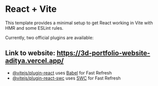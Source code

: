 # React + Vite

This template provides a minimal setup to get React working in Vite with HMR and some ESLint rules.

Currently, two official plugins are available:

## Link to website: https://3d-portfolio-website-aditya.vercel.app/

- [@vitejs/plugin-react](https://github.com/vitejs/vite-plugin-react/blob/main/packages/plugin-react/README.md) uses [Babel](https://babeljs.io/) for Fast Refresh
- [@vitejs/plugin-react-swc](https://github.com/vitejs/vite-plugin-react-swc) uses [SWC](https://swc.rs/) for Fast Refresh

